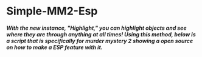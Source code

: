 # Simple-MM2-Esp
_**With the new instance, "Highlight," you can highlight objects and see where they are through anything at all times! Using this method, below is a script that is specifically for murder mystery 2 showing a open source on how to make a ESP feature with it.**_
